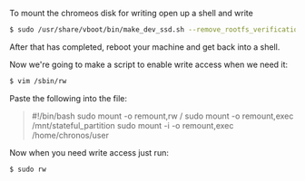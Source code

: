 To mount the chromeos disk for writing open up a shell and write

```sh
$ sudo /usr/share/vboot/bin/make_dev_ssd.sh --remove_rootfs_verification
```

After that has completed, reboot your machine and get back into a shell.

Now we're going to make a script to enable write access when we need it:

```sh
$ vim /sbin/rw
```

Paste the following into the file:

> #!/bin/bash
> sudo mount -o remount,rw /
> sudo mount -o remount,exec /mnt/stateful_partition
> sudo mount -i -o remount,exec /home/chronos/user

Now when you need write access just run:

```sh
$ sudo rw
```
